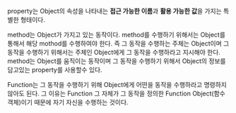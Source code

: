 property는 Object의 속성을 나타내는 **접근 가능한 이름**과 **활용 가능한 값**을 가지는 특별한 형태이다.

method는 Object가 가지고 있는 동작이다. 
method를 수행하기 위해서는 Object를 통해서 해당 mothod를 수행하여야 한다. 
즉 그 동작을 수행하는 주체는 Object이며 그 동작을 수행하기 위해서는 주체인 Object에게 그 동작을 수행하라고 지시해야 한다. 
method는 Object를 움직이는 동작이며 그 동작을 수행하기 위해서 Object의 정보를 담고있는 property를 사용할수 있다.

Function는 그 동작을 수행하기 위해 Object에게 어떤을 동작을 수행하라고 명령하지 않아도 된다. 
그 이유는 Function 그 자체가 그 동작을 정의한 Function Object(함수 객체)이기 때문에 자기 자신을 수행하는 것이다. 
